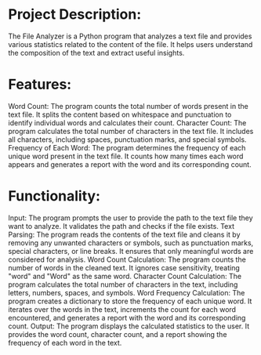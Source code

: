 # Project Description:
The File Analyzer is a Python program that analyzes a text file and provides
various statistics related to the content of the file. It helps users understand the composition of
the text and extract useful insights.
# Features:
Word Count: The program counts the total number of words present in the text file. It splits the
content based on whitespace and punctuation to identify individual words and calculates their
count.
Character Count: The program calculates the total number of characters in the text file. It
includes all characters, including spaces, punctuation marks, and special symbols.
Frequency of Each Word: The program determines the frequency of each unique word present
in the text file. It counts how many times each word appears and generates a report with the
word and its corresponding count.
# Functionality:
Input: The program prompts the user to provide the path to the text file they want to analyze. It
validates the path and checks if the file exists.
Text Parsing: The program reads the contents of the text file and cleans it by removing any
unwanted characters or symbols, such as punctuation marks, special characters, or line breaks.
It ensures that only meaningful words are considered for analysis.
Word Count Calculation: The program counts the number of words in the cleaned text. It ignores
case sensitivity, treating "word" and "Word" as the same word.
Character Count Calculation: The program calculates the total number of characters in the text,
including letters, numbers, spaces, and symbols.
Word Frequency Calculation: The program creates a dictionary to store the frequency of each
unique word. It iterates over the words in the text, increments the count for each word
encountered, and generates a report with the word and its corresponding count.
Output: The program displays the calculated statistics to the user. It provides the word count,
character count, and a report showing the frequency of each word in the text.
